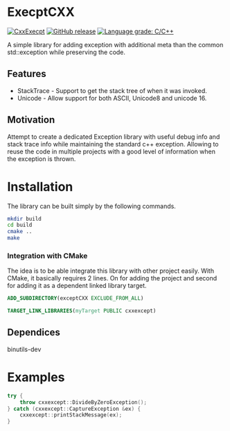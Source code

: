 # ExecptCXX

[![CxxExecpt](https://github.com/voldien/exceptcxx/actions/workflows/linux-build.yml/badge.svg)](https://github.com/voldien/exceptcxx/actions/workflows/linux-build.yml)
[![GitHub release](https://img.shields.io/github/release/voldien/exceptcxx.svg)](https://github.com/voldien/exceptcxx/releases)
[![Language grade: C/C++](https://img.shields.io/lgtm/grade/cpp/g/voldien/exceptcxx.svg?logo=lgtm&logoWidth=18)](https://lgtm.com/projects/g/voldien/exceptcxx/context:cpp)

A simple library for adding exception with additional meta than the common std::exception while preserving the code.

## Features

* StackTrace - Support to get the stack tree of when it was invoked.
* Unicode - Allow support for both ASCII, Unicode8 and unicode 16.

## Motivation

Attempt to create a dedicated Exception library with useful debug info and stack trace info while maintaining the standard c++ exception. Allowing to reuse the code in multiple projects with a good level of information when the exception is thrown.


# Installation
The library can be built simply by the following commands.

```bash
mkdir build
cd build
cmake ..
make
```


### Integration with CMake

The idea is to be able integrate this library with other project easily. With CMake, it basically requires 2 lines. On for adding the project and second for adding it as a dependent linked library target.

```cmake
ADD_SUBDIRECTORY(exceptCXX EXCLUDE_FROM_ALL)
```

```cmake
TARGET_LINK_LIBRARIES(myTarget PUBLIC cxxexcept)
```


## Dependices

binutils-dev


# Examples

```cpp
try {
	throw cxxexcept::DivideByZeroException();
} catch (cxxexcept::CaptureException &ex) {
	cxxexcept::printStackMessage(ex);
}

```
